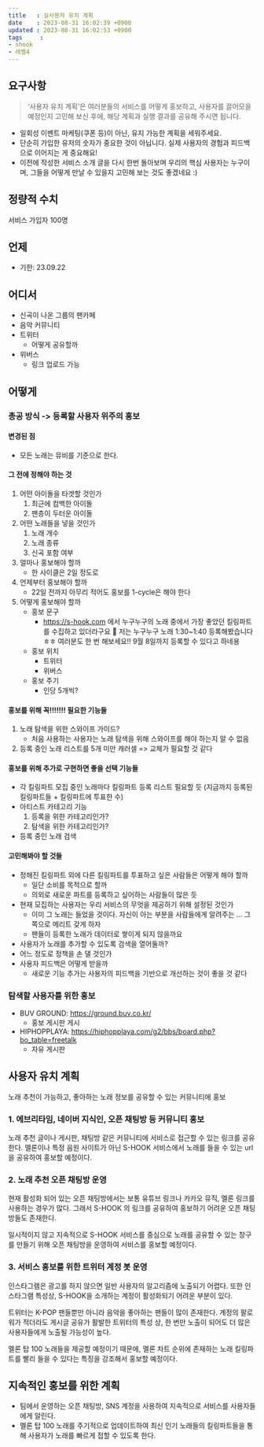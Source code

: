 ```yaml
---
title   : 실사용자 유치 계획
date    : 2023-08-31 16:02:39 +0900
updated : 2023-08-31 16:02:53 +0900
tags     : 
- shook
- 레벨4
---
```


## 요구사항

> ‘사용자 유치 계획’은 여러분들의 서비스를 어떻게 홍보하고, 사용자를 끌어모을 예정인지 고민해 보신 후에, 해당 계획과 실행 결과를 공유해 주시면 됩니다.  

- 일회성 이벤트 마케팅(쿠폰 등)이 아닌, 유지 가능한 계획을 세워주세요.  
- 단순히 가입한 유저의 숫자가 중요한 것이 아닙니다. 실제 사용자의 경험과 피드백으로 이어지는 게 중요해요!  
- 이전에 작성한 서비스 소개 글을 다시 한번 돌아보며 우리의 핵심 사용자는 누구이며, 그들을 어떻게 만날 수 있을지 고민해 보는 것도 좋겠네요 :)

## 정량적 수치

서비스 가입자 100명

## 언제

- 기한: 23.09.22

## 어디서

- 신곡이 나온 그룹의 팬카페
- 음악 커뮤니티
- 트위터
	- 어떻게 공유할까
- 위버스
	- 링크 업로드 가능

## 어떻게

### 총공 방식 -> 등록할 사용자 위주의 홍보

#### 변경된 점

- 모든 노래는 뮤비를 기준으로 한다.

#### 그 전에 정해야 하는 것

1. 어떤 아이돌을 타겟할 것인가
	1. 최근에 컴백한 아이돌
	2. 팬층이 두터운 아이돌
2. 어떤 노래들을 넣을 것인가
	1. 노래 개수
	2. 노래 종류
	3. 신곡 포함 여부
3. 얼마나 홍보해야 할까
	- 한 사이클은 2일 정도로
4. 언제부터 홍보해야 할까
	- 22일 전까지 아무리 적어도 홍보를 1-cycle은 해야 한다
5. 어떻게 홍보해야 할까
	- 홍보 문구
		- https://s-hook.com 에서 누구누구의 노래 중에서 가장 좋았던 킬링파트를 수집하고 있더라구요 🥰 저는 누구누구 노래 1:30~1:40 등록해봤습니다 ㅎㅎ 여러분도 한 번 해보세요!! 9월 8일까지 등록할 수 있다고 하네용
	- 홍보 위치
		- 트위터
		- 위버스
	- 홍보 주기
		- 인당 5개씩?

#### 홍보를 위해 꼭!!!!!!! 필요한 기능들

1. 노래 탐색을 위한 스와이프 가이드?
	- 처음 사용하는 사용자는 노래 탐색을 위해 스와이프를 해야 하는지 알 수 없음
2. 등록 중인 노래 리스트를 5개 미만 캐러셀 => 교체가 필요할 것 같다

#### 홍보를 위해 추가로 구현하면 좋을 선택 기능들

- 각 킬링파트 모집 중인 노래마다 킬링파트 등록 리스트 필요할 듯 (지금까지 등록된 킬링파트들 + 킬링파트에 투표한 수)
- 아티스트 카테고리 기능
	1. 등록을 위한 카테고리인가?
	2. 탐색을 위한 카테고리인가?
- 등록 중인 노래 검색

#### 고민해봐야 할 것들

- 정해진 킬링파트 외에 다른 킬링파트를 투표하고 싶은 사람들은 어떻게 해야 할까
	- 일단 소비를 목적으로 할까
	- 의외로 새로운 파트를 등록하고 싶어하는 사람들이 많은 듯
- 현재 모집하는 사용자는 우리 서비스의 무엇을 제공하기 위해 설정된 것인가
	- 이미 그 노래는 들었을 것이다. 자신이 아는 부분을 사람들에게 알려주는 ... 그 쪽으로 메리트 갖게 하자
	- 팬들이 등록한 노래가 데이터로 쌓이게 되지 않을까요
- 사용자가 노래를 추가할 수 있도록 검색을 열어둘까?
- 어느 정도로 정책을 손 댈 것인가
- 사용자 피드백은 어떻게 받을까
	- 새로운 기능 추가는 사용자의 피드백을 기반으로 개선하는 것이 좋을 것 같다

### 탐색할 사용자를 위한 홍보

- BUV GROUND: https://ground.buv.co.kr/
	- 홍보 게시판 게시
- HIPHOPPLAYA: https://hiphopplaya.com/g2/bbs/board.php?bo_table=freetalk
	- 자유 게시판

## 사용자 유치 계획

노래 추천이 가능하고, 좋아하는 노래 정보를 공유할 수 있는 커뮤니티에 홍보

### 1. 에브리타임, 네이버 지식인, 오픈 채팅방 등 커뮤니티 홍보

노래 추천 글이나 게시판, 채팅방 같은 커뮤니티에 서비스로 접근할 수 있는 링크를 공유한다. 멜론이나 특정 음원 사이트가 아닌 S-HOOK 서비스에서 노래를 들을 수 있는 url 을 공유하여 홍보할 예정이다.  

### 2. 노래 추천 오픈 채팅방 운영

현재 활성화 되어 있는 오픈 채팅방에서는 보통 유튜브 링크나 카카오 뮤직, 멜론 링크를 사용하는 경우가 많다. 그래서 S-HOOK 의 링크를 공유하여 홍보하기 어려운 오픈 채팅방들도 존재한다.  

일시적이지 않고 지속적으로 S-HOOK 서비스를 중심으로 노래를 공유할 수 있는 창구를 만들기 위해 오픈 채팅방을 운영하여 서비스를 홍보할 예정이다.

### 3. 서비스 홍보를 위한 트위터 계정 봇 운영

인스타그램은 광고를 하지 않으면 일반 사용자의 알고리즘에 노출되기 어렵다. 또한 인스타그램 특성상, S-HOOK을 소개하는 계정이 활성화되기 어려운 부분이 있다.

트위터는 K-POP 팬들뿐만 아니라 음악을 좋아하는 팬들이 많이 존재한다. 계정의 팔로워가 적더라도 게시글 공유가 활발한 트위터의 특성 상, 한 번만 노출이 되어도 더 많은 사용자들에게 노출될 가능성이 높다.

멜론 탑 100 노래들을 제공할 예정이기 때문에, 멜론 차트 순위에 존재하는 노래 킬링파트를 빨리 들을 수 있다는 특징을 강조해서 홍보할 예정이다.

## 지속적인 홍보를 위한 계획

- 팀에서 운영하는 오픈 채팅방, SNS 계정을 사용하여 지속적으로 서비스를 사용자들에게 알린다.
- 멜론 탑 100 노래를 주기적으로 업데이트하여 최신 인기 노래들의 킬링파트들을 통해 사용자가 노래를 빠르게 접할 수 있도록 한다.
